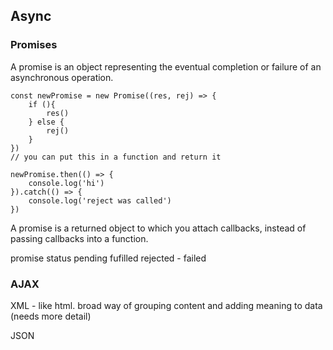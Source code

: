 ## Async

### Promises

A promise is an object representing the eventual completion or failure of an asynchronous operation.

```
const newPromise = new Promise((res, rej) => {
    if (){
        res()
    } else {
        rej()
    }
})
// you can put this in a function and return it

newPromise.then(() => { 
    console.log('hi')
}).catch(() => {
    console.log('reject was called')
})
```

A promise is a returned object to which you attach callbacks, instead of passing callbacks into a function.

promise status
pending
fufilled
rejected - failed

### AJAX

XML - like html. broad way of grouping content and adding meaning to data (needs more detail)

JSON